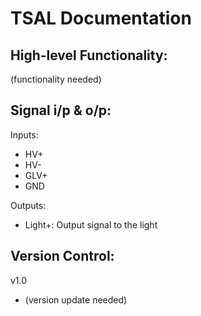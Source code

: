 # TSAL Documentation

## High-level Functionality:

(functionality needed)

## Signal i/p & o/p:

Inputs:

 - HV+
 - HV-
 - GLV+
 - GND

Outputs:

 - Light+: Output signal to the light

## Version Control:
v1.0

 - (version update needed)

